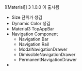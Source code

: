 [[Material]] 3 1.0.0 이 출시됨

- Size 단위가 생김
- Dynamic Color 생김
- Material3 TopAppBar
- Navigation Component
	- Navigation Bar
	- Navigation Rail
	- ModalNavigationDrawer
	- DimissibleNavigationDrawer
	- PermanentNavigationDrawer
- 
